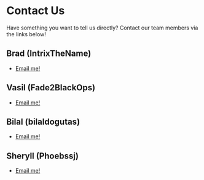 # Contact Us
Have something you want to tell us directly?  Contact our team members via the links below!

## Brad (IntrixTheName)
- [Email me!](mailto:bpwalby7143@eagle.fgcu.edu)

## Vasil (Fade2BlackOps)
- [Email me!](mailto:vtivanoviii5757@eagle.fgcu.edu)

## Bilal (bilaldogutas)
- [Email me!](mailto:bdogutas4562@eagle.fgcu.edu)

## Sheryll (Phoebssj)
- [Email me!](mailto:stjacquet0407@eagle.fgcu.edu)